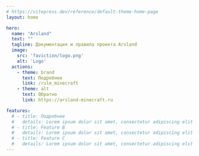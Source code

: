 ```yaml
---
# https://vitepress.dev/reference/default-theme-home-page
layout: home

hero:
  name: "Arsland"
  text: ""
  tagline: Документация и правила проекта Arsland
  image:
    src: 'faviction/logo.png'
    alt: 'Logo'
  actions:
    - theme: brand
      text: Подробнее
      link: /rule_minecraft
    - theme: alt
      text: Обратно
      link: https://arsland-minecraft.ru

features:
  # - title: Подробнее
  #   details: Lorem ipsum dolor sit amet, consectetur adipiscing elit
  # - title: Feature B
  #   details: Lorem ipsum dolor sit amet, consectetur adipiscing elit
  # - title: Feature C
  #   details: Lorem ipsum dolor sit amet, consectetur adipiscing elit
---
```



